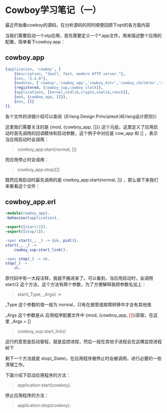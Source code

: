Cowboy学习笔记（一）
===

最近开始看cowboy的源码，在分析源码的同时顺便回顾下opt的各方面内容

当我们需要启动一个otp应用，首先需要定义一个*.app文件，用来描述整个应用的配置，简单看下cowboy.app：

cowboy.app
---

``` erlang
{application, 'cowboy', [
    {description, "Small, fast, modern HTTP server."},
    {vsn, "2.4.0"},
    {modules, ['cowboy','cowboy_app','cowboy_bstr','cowboy_children','cowboy_clear','cowboy_clock','cowboy_compress_h','cowboy_constraints','cowboy_handler','cowboy_http','cowboy_http2','cowboy_loop','cowboy_metrics_h','cowboy_middleware','cowboy_req','cowboy_rest','cowboy_router','cowboy_static','cowboy_stream','cowboy_stream_h','cowboy_sub_protocol','cowboy_sup','cowboy_tls','cowboy_tracer_h','cowboy_websocket']},
    {registered, [cowboy_sup,cowboy_clock]},
    {applications, [kernel,stdlib,crypto,cowlib,ranch]},
    {mod, {cowboy_app, []}},
    {env, []}
]}.
```

各个文件的详细介绍可以查阅《Erlang Design Principles》（《Erlang设计原则》）

这里我们需要关注的是 {mod, {cowboy_app, []}} 这个元组，这里定义了应用启动时首先调用的回调模块和启动参数，这个例子中对应是 cow_app 和 [] ，表示当应用启动时会调用：
> cowboy_app:start(normal, [])

而应用停止时会调用：
> cowboy_app:stop([])

既然应用启动时最先调用的是 cowboy_app:start(normal, []) ，那么接下来我们来看看这个文件：

cowboy_app.erl
---

``` erlang
-module(cowboy_app).
-behaviour(application).

-export([start/2]).
-export([stop/1]).

-spec start(_, _) -> {ok, pid()}.
start(_, _) ->
    cowboy_sup:start_link().

-spec stop(_) -> ok.
stop(_) ->
    ok.
```

原代码中有一大段注释，我就不搬进来了。可以看到，当应用启动时，会调用 start/2 这个方法，这个方法有两个参数，为了方便解释我把参数名加上：
> start(_Type, _Args) ->

_Type 这个参数的值一般为 normal，只有在接管或故障转移中才会有其他值

_Args 这个参数是从 应用程序配置文件中 {mod, {cowboy_app, <font color="#dd0000">[]</font>}}获取，在这里 _Args = []

> cowboy_sup:start_link()

这行的意思是启动督程，就是监控进程，然后一般在其他子进程会在这棵监控进程树下

剩下一个方法就是 stop(_State)，在应用程序被停止时会被调用，进行必要的一些清理工作。

下面介绍下启动应用程序的方法：

> application:start(cowboy).

停止应用程序的方法：

> application:stop(cowboy).